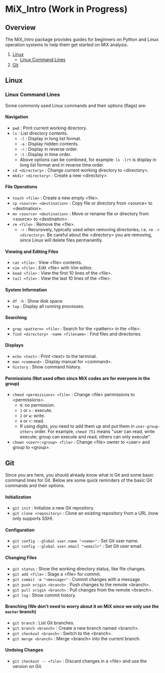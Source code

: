# MiX_Intro (Work in Progress)

## Overview
The MiX_Intro package provides guides for beginners on Python and Linux operation systems to help them get started on MiX analysis.

1. [Linux](#linux)
   - [Linux Command Lines](#linux-command-lines)
1. [Git](#git)

## Linux

### Linux Command Lines
Some commonly used Linux commands and their options (flags) are:

#### Navigation
- `pwd` : Print current working directory.
- `ls` : List directory contents.
  - `-l` :	Display in long list format.
  - `-a` :	Display hidden contents.
  - `-r` :	Display in reverse order.
  - `-t` :	Display in time order.
  - Above options can be combined, for example: `ls -lrt` is display in long list format and in reverse time order.
- `cd <directory>` : Change current working directory to \<directory\>.
- `mkdir <directory>` : Create a new \<directory\>.

#### File Operations
- `touch <file>` : Create a new empty \<file\>.
- `cp <source> <destination>` : Copy file or directory from \<source\> to \<destination\>.
- `mv <source> <destination>` : Move or rename file or directory from \<source\> to \<destination\>.
- `rm <file>` : Remove the \<file\>.
  - `-r` : Recursively, typically used when removing directories; i.e. `rm -r <directory>`. Be careful about the \<directory\> you are removing, since Linux will delete files permanently.

#### Viewing and Editing Files
- `cat <file>` : View \<file\> contents.
- `vim <file>` : Edit \<file\> with Vim editor.
- `head <file>` : View the first 10 lines of the \<file\>.
- `tail <file>` : View the last 10 lines of the \<file\>.

#### System Information
- `df -h` : Show disk space.
- `top` : Display all running processes.

#### Searching
- `grep <pattern> <file>` : Search for the \<pattern\> in the \<file\>.
- `find <directory> -name <filename>` : Find files and directories.

#### Displays
- `echo <text>` : Print \<text\> to the terminal.
- `man <command>` : Display manual for \<command\>.
- `history` : Show command history.

#### Permissions (Not used often since MiX codes are for everyone in the group)
- `chmod <permissions> <file>` : Change \<file\> permissions to \<permissions\>.
  - `0`: no permission.
  - `1` or `x` : execute.
  - `2` or `w`: write.
  - `4` or `r`: read.
  - If using digits, you need to add them up and put them in `user-group-others` order. For example, `chmod 751` means "user can read, write execute; group can execute and read; others can only execute".
- `chown <user>:<group> <file>` : Change \<file\> owner to \<user\> and group to \<group\>.


## Git
Since you are here, you should already know what is Git and some basic command lines for Git.
Below are some quick reminders of the basic Git commands and their options.

#### Initialization
- `git init` : Initialize a new Git repository.
- `git clone <repository>` : Clone an existing repository from a URL (now only supports SSH).

#### Configuration
- `git config --global user.name "<name>"` : Set Git user name.
- `git config --global user.email "<email>"` : Set Git user email.

#### Changing Files
- `git status` : Show the working directory status, like file changes.
- `git add <file>` : Stage a \<file\> for commit.
- `git commit -m "<message>"` : Commit changes with a message.
- `git push origin <branch>` : Push changes to the remote \<branch\>.
- `git pull origin <branch>` : Pull changes from the remote \<branch\>.
- `git log` : Show commit history.

#### Branching (We don't need to worry about it on MiX since we only use the `master` branch)
- `git branch` : List Git branches.
- `git branch <branch>` : Create a new branch named \<branch\>.
- `git checkout <branch>` : Switch to the \<branch\>.
- `git merge <branch>` : Merge \<branch\> into the current branch.

#### Undoing Changes
- `git checkout -- <file>` : Discard changes in a \<file\> and use the version on Git.

